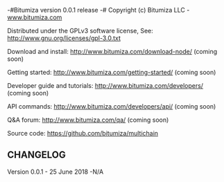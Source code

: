 -#Bitumiza version 0.0.1 release
-#
Copyright (c) Bitumiza LLC - www.bitumiza.com

Distributed under the GPLv3 software license,
See: http://www.gnu.org/licenses/gpl-3.0.txt


Download and install:
http://www.bitumiza.com/download-node/ (coming soon)

Getting started:
http://www.bitumiza.com/getting-started/ (coming soon)

Developer guide and tutorials:
http://www.bitumiza.com/developers/ (coming soon)

API commands:
http://www.bitumiza.com/developers/api/ (coming soon)

Q&A forum:
http://www.bitumiza.com/qa/ (coming soon)

Source code:
https://github.com/bitumiza/multichain


CHANGELOG
---------

Version 0.0.1 - 25 June 2018
-N/A
